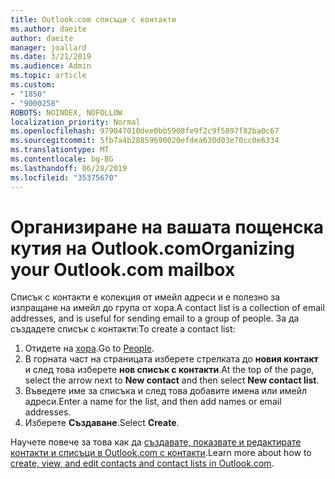 ```yaml
---
title: Outlook.com списъци с контакти
ms.author: daeite
author: daeite
manager: joallard
ms.date: 3/21/2019
ms.audience: Admin
ms.topic: article
ms.custom:
- "1850"
- "9000258"
ROBOTS: NOINDEX, NOFOLLOW
localization_priority: Normal
ms.openlocfilehash: 979047010dee0bb5908fe9f2c9f5897f82ba0c67
ms.sourcegitcommit: 5fb7a4b28859690020efdea630d03e70cc0e6334
ms.translationtype: MT
ms.contentlocale: bg-BG
ms.lasthandoff: 06/28/2019
ms.locfileid: "35375670"
---
```

# <a name="organizing-your-outlookcom-mailbox"></a><span data-ttu-id="a2f56-102">Организиране на вашата пощенска кутия на Outlook.com</span><span class="sxs-lookup"><span data-stu-id="a2f56-102">Organizing your Outlook.com mailbox</span></span>

<span data-ttu-id="a2f56-103">Списък с контакти е колекция от имейл адреси и е полезно за изпращане на имейл до група от хора.</span><span class="sxs-lookup"><span data-stu-id="a2f56-103">A contact list is a collection of email addresses, and is useful for sending email to a group of people.</span></span> <span data-ttu-id="a2f56-104">За да създадете списък с контакти:</span><span class="sxs-lookup"><span data-stu-id="a2f56-104">To create a contact list:</span></span>

1. <span data-ttu-id="a2f56-105">Отидете на [хора](https://outlook.live.com/people/).</span><span class="sxs-lookup"><span data-stu-id="a2f56-105">Go to [People](https://outlook.live.com/people/).</span></span>
1. <span data-ttu-id="a2f56-106">В горната част на страницата изберете стрелката до **новия контакт** и след това изберете **нов списък с контакти**.</span><span class="sxs-lookup"><span data-stu-id="a2f56-106">At the top of the page, select the arrow next to **New contact** and then select **New contact list**.</span></span>
1. <span data-ttu-id="a2f56-107">Въведете име за списъка и след това добавите имена или имейл адреси.</span><span class="sxs-lookup"><span data-stu-id="a2f56-107">Enter a name for the list, and then add names or email addresses.</span></span>
1. <span data-ttu-id="a2f56-108">Изберете **Създаване**.</span><span class="sxs-lookup"><span data-stu-id="a2f56-108">Select **Create**.</span></span>

<span data-ttu-id="a2f56-109">Научете повече за това как да [създавате, показвате и редактирате контакти и списъци в Outlook.com с контакти](https://support.office.com/article/5b909158-036e-4820-92f7-2a27f57b9f01).</span><span class="sxs-lookup"><span data-stu-id="a2f56-109">Learn more about how to [create, view, and edit contacts and contact lists in Outlook.com](https://support.office.com/article/5b909158-036e-4820-92f7-2a27f57b9f01).</span></span>